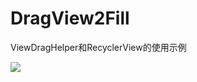 # DragView2Fill
ViewDragHelper和RecyclerView的使用示例


![](https://raw.githubusercontent.com/jiang111/DragView2Fill/master/art/art.gif)

